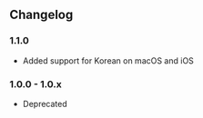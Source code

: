 ## Changelog

### 1.1.0
- Added support for Korean on macOS and iOS

### 1.0.0 - 1.0.x
- Deprecated
